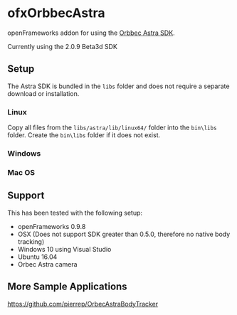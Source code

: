 # ofxOrbbecAstra

openFrameworks addon for using the [Orbbec Astra SDK](https://orbbec3d.com/develop/). 

Currently using the 2.0.9 Beta3d SDK

## Setup


The Astra SDK is bundled in the `libs` folder and does not require a separate download or installation.

### Linux

Copy all files from the `libs/astra/lib/linux64/` folder into the `bin\libs` folder. Create the `bin\libs` folder if it does not exist.


### Windows


### Mac OS


## Support

This has been tested with the following setup:

- openFrameworks 0.9.8
- OSX (Does not support SDK greater than 0.5.0, therefore no native body tracking)
- Windows 10 using Visual Studio
- Ubuntu 16.04
- Orbec Astra camera

## More Sample Applications
https://github.com/pierrep/OrbecAstraBodyTracker


